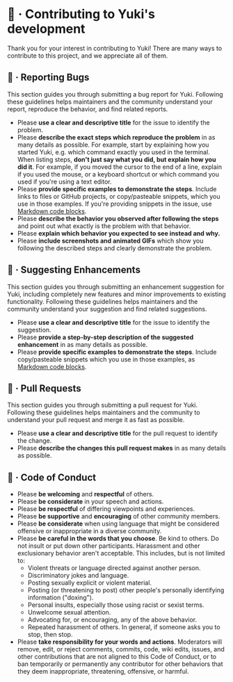 # 🤝 · Contributing to Yuki's development

Thank you for your interest in contributing to Yuki! There are many ways to contribute to this project, and we appreciate all of them.

## 📝 · Reporting Bugs

This section guides you through submitting a bug report for Yuki. Following these guidelines helps maintainers and the community understand your report, reproduce the behavior, and find related reports.

- Please **use a clear and descriptive title** for the issue to identify the problem.
- Please **describe the exact steps which reproduce the problem** in as many details as possible. For example, start by explaining how you started Yuki, e.g. which command exactly you used in the terminal. When listing steps, **don't just say what you did, but explain how you did it**. For example, if you moved the cursor to the end of a line, explain if you used the mouse, or a keyboard shortcut or which command you used if you're using a text editor.
- Please **provide specific examples to demonstrate the steps**. Include links to files or GitHub projects, or copy/pasteable snippets, which you use in those examples. If you're providing snippets in the issue, use [Markdown code blocks](https://help.github.com/articles/markdown-basics/#multiple-lines).
- Please **describe the behavior you observed after following the steps** and point out what exactly is the problem with that behavior.
- Please **explain which behavior you expected to see instead and why.**
- Please **include screenshots and animated GIFs** which show you following the described steps and clearly demonstrate the problem.

## 📝 · Suggesting Enhancements

This section guides you through submitting an enhancement suggestion for Yuki, including completely new features and minor improvements to existing functionality. Following these guidelines helps maintainers and the community understand your suggestion and find related suggestions.

- Please **use a clear and descriptive title** for the issue to identify the suggestion.
- Please **provide a step-by-step description of the suggested enhancement** in as many details as possible.
- Please **provide specific examples to demonstrate the steps**. Include copy/pasteable snippets which you use in those examples, as [Markdown code blocks](https://help.github.com/articles/markdown-basics/#multiple-lines).

## 📝 · Pull Requests

This section guides you through submitting a pull request for Yuki. Following these guidelines helps maintainers and the community to understand your pull request and merge it as fast as possible.

- Please **use a clear and descriptive title** for the pull request to identify the change.
- Please **describe the changes this pull request makes** in as many details as possible.

## 📝 · Code of Conduct

- Please **be welcoming** and **respectful** of others.
- Please **be considerate** in your speech and actions.
- Please **be respectful** of differing viewpoints and experiences.
- Please **be supportive** and **encouraging** of other community members.
- Please **be considerate** when using language that might be considered offensive or inappropriate in a diverse community.
- Please **be careful in the words that you choose**. Be kind to others. Do not insult or put down other participants. Harassment and other exclusionary behavior aren't acceptable. This includes, but is not limited to:
  - Violent threats or language directed against another person.
  - Discriminatory jokes and language.
  - Posting sexually explicit or violent material.
  - Posting (or threatening to post) other people's personally identifying information ("doxing").
  - Personal insults, especially those using racist or sexist terms.
  - Unwelcome sexual attention.
  - Advocating for, or encouraging, any of the above behavior.
  - Repeated harassment of others. In general, if someone asks you to stop, then stop.
- Please **take responsibility for your words and actions**. Moderators will remove, edit, or reject comments, commits, code, wiki edits, issues, and other contributions that are not aligned to this Code of Conduct, or to ban temporarily or permanently any contributor for other behaviors that they deem inappropriate, threatening, offensive, or harmful.
